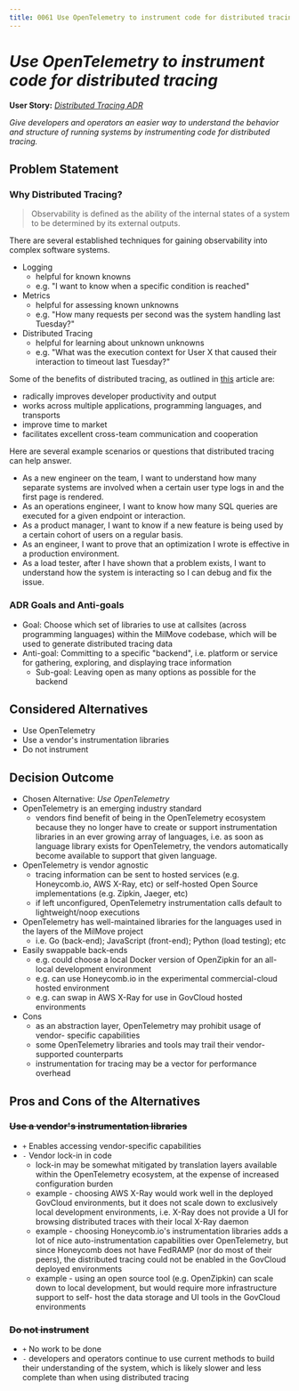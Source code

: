 ```yaml
---
title: 0061 Use OpenTelemetry to instrument code for distributed tracing
---
```

# _Use OpenTelemetry to instrument code for distributed tracing_

**User Story:** _[Distributed Tracing ADR](https://dp3.atlassian.net/browse/MB-8053)_

_Give developers and operators an easier way to understand the behavior and
structure of running systems by instrumenting code for distributed tracing._

## Problem Statement

### Why Distributed Tracing?

> Observability is defined as the ability of the internal states of a system to
be determined by its external outputs.

There are several established techniques for gaining observability into complex
software systems.

* Logging
  * helpful for known knowns
  * e.g. "I want to know when a specific condition is reached"
* Metrics
  * helpful for assessing known unknowns
  * e.g. "How many requests per second was the system handling last Tuesday?"
* Distributed Tracing
  * helpful for learning about unknown unknowns
  * e.g. "What was the execution context for User X that caused their
  interaction to timeout last Tuesday?"

Some of the benefits of distributed tracing, as outlined in
[this](https://petabridge.com/blog/why-use-distributed-tracing/) article are:

* radically improves developer productivity and output
* works across multiple applications, programming languages, and transports
* improve time to market
* facilitates excellent cross-team communication and cooperation

Here are several example scenarios or questions that distributed tracing can
help answer.

* As a new engineer on the team, I want to understand how many separate systems
are involved when a certain user type logs in and the first page is rendered.
* As an operations engineer, I want to know how many SQL queries are executed
for a given endpoint or interaction.
* As a product manager, I want to know if a new feature is being used by a
certain cohort of users on a regular basis.
* As an engineer, I want to prove that an optimization I wrote is effective
in a production environment.
* As a load tester, after I have shown that a problem exists, I want to
understand how the system is interacting so I can debug and fix the issue.

### ADR Goals and Anti-goals

* Goal: Choose which set of libraries to use at callsites (across programming
languages) within the MilMove codebase, which will be used to generate
distributed tracing data
* Anti-goal: Committing to a specific "backend", i.e. platform or service for
gathering, exploring, and displaying trace information
  * Sub-goal: Leaving open as many options as possible for the backend

## Considered Alternatives

* Use OpenTelemetry
* Use a vendor's instrumentation libraries
* Do not instrument

## Decision Outcome

* Chosen Alternative: _Use OpenTelemetry_
* OpenTelemetry is an emerging industry standard
  * vendors find benefit of being in the OpenTelemetry ecosystem because they
  no longer have to create or support instrumentation libraries in an ever
  growing array of languages, i.e. as soon as language library exists for
  OpenTelemetry, the vendors automatically become available to support that
  given language.
* OpenTelemetry is vendor agnostic
  * tracing information can be sent to hosted services (e.g. Honeycomb.io, AWS
  X-Ray, etc) or self-hosted Open Source implementations (e.g. Zipkin, Jaeger,
  etc)
  * if left unconfigured, OpenTelemetry instrumentation calls default to
  lightweight/noop executions
* OpenTelemetry has well-maintained libraries for the languages used in the
layers of the MilMove project
  * i.e. Go (back-end); JavaScript (front-end); Python (load testing); etc
* Easily swappable back-ends
  * e.g. could choose a local Docker version of OpenZipkin for an all-local
  development environment
  * e.g. can use Honeycomb.io in the experimental commercial-cloud hosted
  environment
  * e.g. can swap in AWS X-Ray for use in GovCloud hosted environments
* Cons
  * as an abstraction layer, OpenTelemetry may prohibit usage of vendor-
  specific capabilities
  * some OpenTelemetry libraries and tools may trail their vendor-supported
  counterparts
  * instrumentation for tracing may be a vector for performance overhead

## Pros and Cons of the Alternatives

### ~~Use a vendor's instrumentation libraries~~

* `+` Enables accessing vendor-specific capabilities
* `-` Vendor lock-in in code
  * lock-in may be somewhat mitigated by translation layers available within
  the OpenTelemetry ecosystem, at the expense of increased configuration burden
  * example - choosing AWS X-Ray would work well in the deployed GovCloud
  environments, but it does not scale down to exclusively local development
  environments, i.e. X-Ray does not provide a UI for browsing distributed
  traces with their local X-Ray daemon
  * example - choosing Honeycomb.io's instrumentation libraries adds a lot of
  nice auto-instrumentation capabilities over OpenTelemetry, but since
  Honeycomb does not have FedRAMP (nor do most of their peers), the distributed
  tracing could not be enabled in the GovCloud deployed environments
  * example - using an open source tool (e.g. OpenZipkin) can scale down to
  local development, but would require more infrastructure support to self-
  host the data storage and UI tools in the GovCloud environments

### ~~Do not instrument~~

* `+` No work to be done
* `-` developers and operators continue to use current methods to build their
understanding of the system, which is likely slower and less complete than when
using distributed tracing

